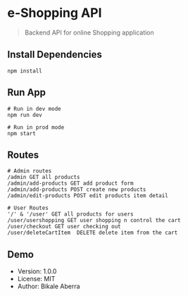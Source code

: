 # e-Shopping API

> Backend API for online Shopping application

## Install Dependencies

```
npm install
```

## Run App

```
# Run in dev mode
npm run dev

# Run in prod mode
npm start
```

## Routes

```
# Admin routes
/admin GET all products
/admin/add-products GET add product form
/admin/add-products POST create new products
/admin/edit-products POST edit products item detail

# User Routes
'/' & '/user' GET all products for users
/user/usershopping GET user shopping n control the cart
/user/checkout GET user checking out
/user/deleteCartItem  DELETE delete item from the cart
```

## Demo

- Version: 1.0.0
- License: MIT
- Author: Bikale Aberra
